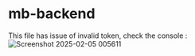 # mb-backend

This file has issue of invalid token, check the console : 
![Screenshot 2025-02-05 005611](https://github.com/user-attachments/assets/34d4a79b-e1a4-43ac-885b-2ea8ebcfd365)
